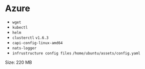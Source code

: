 # Azure

* `wget`
* `kubectl`
* `helm`
* `clusterctl` `v1.6.3`
* `capi-config-linux-amd64`
* `nats-logger`
* `infrustructure config files` `/home/ubuntu/assets/config.yaml`

Size: 220 MB